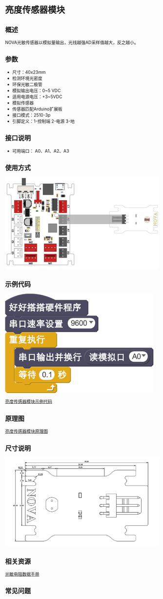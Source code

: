 # 亮度传感器模块

## 概述

NOVA光敏传感器以模拟量输出，光线越强AD采样值越大，反之越小。

## 参数

* 尺寸：40x23mm
* 检测环境光密度
* 环保光敏二极管
* 模拟输出电压：0~5 VDC
* 适用电源电压：+3~5VDC
* 模拟传感器
* 传感器匹配Arduino扩展板
* 接口模式：2510-3p
* 引脚定义：1-控制端 2-电源 3-地

## 接口说明

* 可用端口： A0、A1、A2、A3

## 使用方式

![](../../.gitbook/assets/47.png)

## 示例代码

![](../../.gitbook/assets/48.png)

[亮度传感器模块示例代码](http://www.haohaodada.com/show.php?id=947651)

## 原理图

[亮度传感器模块原理图](https://github.com/Haohaodada-official/haohaodada-docs/blob/master/原理图/光线传感器模块.pdf)

## 尺寸说明

![](../../.gitbook/assets/116.png)

## 相关资源

[光敏电阻数据手册](https://github.com/Haohaodada-official/haohaodada-docs/blob/master/主要芯片说明书/亮度-光敏电阻.PDF)

## 常见问题

